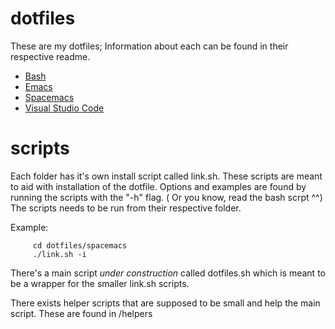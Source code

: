 # dotfiles
These are my dotfiles; Information about each can be found in their respective readme.

* [Bash](bash/README.md)
* [Emacs](emacs/README.md)
* [Spacemacs](spacemacs/README.md)
* [Visual Studio Code](VScode/README.md)

# scripts
Each folder has it's own install script called link.sh.
These scripts are meant to aid with installation of the dotfile.
Options and examples are found by running the scripts with the "-h" flag. ( Or you know, read the bash scrpt ^^)
The scripts needs to be run from their respective folder.

Example:
```
     cd dotfiles/spacemacs
     ./link.sh -i
```

There's a main script *under construction* called dotfiles.sh which is meant to be a wrapper for the smaller link.sh scripts.

There exists helper scripts that are supposed to be small and help the main script. These are found in /helpers
